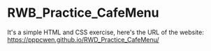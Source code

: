 # RWB_Practice_CafeMenu
It's a simple HTML and CSS exercise, here's the URL of the website: 
https://pppcwen.github.io/RWD_Practice_CafeMenu/
